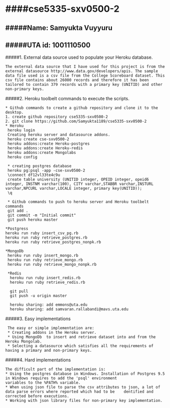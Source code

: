 ####cse5335-sxv0500-2
=====================
#####Name: Samyukta Vuyyuru
----------------------
#####UTA id: 1001110500
---------------------

#####1.  External data source used to populate your Heroku database.

    The external data source that I have used for this project is from the external datasource http://www.data.gov/developers/apis. The sample data file used is a csv file from the College Scoreboard dataset. This csv file contains about 26000 records and therefore it has been tailored to contain 379 records with a primary key (UNITID) and other non-primary keys.

#####2. Heroku toolbelt commands to execute the scripts.

    * Github commands to create a github repository and clone it to the desktop.  
    1. create github repository cse5335-sxv0500-2  
    2. git clone https://github.com/Samyukta1189/cse5335-sxv0500-2
    * Heroku 
     heroku login
     Creating heroku server and datasource addons.
     heroku create cse-sxv0500-2
     heroku addons:create Heroku-postgres
     heroku addons:create Heroku-redis
     heroku addons:create Mongolabs
     heroku config
     
     * creating postgres database
     heroku pg:psql -app -cse-sxv0500-2 
     \connect df12vl33te4c9u
     create table university (UNITID integer, OPEID integer, opeid6 integer, INSTNM varchar(100), CITY varchar,STABBR varchar,INSTURL varchar,NPCURL varchar,LOCALE integer, primary key(UNITID));
     \q
     
     * Github commands to push to heroku server and Heroku toolbelt commands
     git add .
     git commit -m "Initial commit"
     git push heroku master
     
    *Postgress
    heroku run ruby insert_csv_pg.rb
    heroku run ruby retrieve_postgres.rb
    heroku run ruby retrieve_postgres_nonpk.rb
      
    *MongoDb
     heroku run ruby insert_mongo.rb
     heroku run ruby retrieve_mongo.rb
     heroku run ruby retrieve_mongo_nonpk.rb
     
     *Redis
      heroku run ruby insert_redis.rb
      heroku run ruby retrieve_redis.rb
      
      git pull
      git push -u origin master
      
      heroku sharing: add emmons@uta.edu
      heroku sharing: add samvaran.rallabandi@mavs.uta.edu

#####3. Easy implementations

     The easy or simple implementation are:
     * Creating addons in the Heroku server.
     * Using MongoDb  to insert and retrieve dataset into and from the Heroku Mongolab. 
     * Selecting a datasource which satisfies all the requirements of having a primary and non-primary keys.

#####4. Hard implementations

    The difficult part of the implementation is:
    * Using the postgres database in Windows. Installation of Postgres 9.5 in Windows requires to add the 'psql' environment
    variables to the %PATH% variable.
    * When using json file to parse the csv attributes to json, a lot of data parse errors where reported which had to be    dentified and corrected before executions.
    * Working with json library files for non-primary key implementation.


